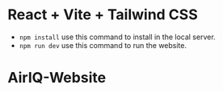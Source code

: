 # React + Vite + Tailwind CSS
- `npm install` use this command to install in the local server.
- `npm run dev` use this command to run the website.


# AirIQ-Website
